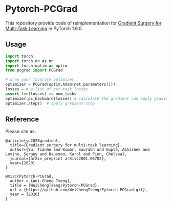 # Pytorch-PCGrad

This repository provide code of reimplementation for [Gradient Surgery for Multi-Task Learning](https://arxiv.org/pdf/2001.06782.pdf) in PyTorch 1.6.0.


## Usage

```python
import torch
import torch.nn as nn
import torch.optim as optim
from pcgrad import PCGrad

# wrap your favorite optimizer
optimizer = PCGrad(optim.Adam(net.parameters())) 
losses = # a list of per-task losses
assert len(losses) == num_tasks
optimizer.pc_backward(losses) # calculate the gradient can apply gradient modification
optimizer.step()  # apply gradient step
```

## Reference

Please cite as:

```
@article{yu2020gradient,
  title={Gradient surgery for multi-task learning},
  author={Yu, Tianhe and Kumar, Saurabh and Gupta, Abhishek and Levine, Sergey and Hausman, Karol and Finn, Chelsea},
  journal={arXiv preprint arXiv:2001.06782},
  year={2020}
}

@misc{Pytorch-PCGrad,
  author = {Wei-Cheng Tseng},
  title = {WeiChengTseng/Pytorch-PCGrad},
  url = {https://github.com/WeiChengTseng/Pytorch-PCGrad.git},
  year = {2020}
}
```
